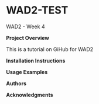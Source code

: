 # WAD2-TEST
WAD2 - Week 4

<b>Project Overview</b>
<p>This is a tutorial on GiHub for WAD2<p>
<b>Installation Instructions</b>
<p></p>
<b>Usage Examples</b>
<p></p>
<b>Authors</b>
<p></p>
<b>Acknowledgments</b>
